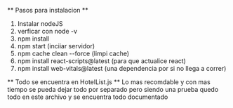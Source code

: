 ** Pasos para instalacion ** 

1. Instalar nodeJS 
2. verficar con node -v
3. npm install 
4. npm start (inciiar servidor)
5. npm cache clean --force (limpi cache)
6. npm install react-scripts@latest (para que actualice react)
7. npm install web-vitals@latest (una dependencia por si no llega a correr)

** Todo se encuentra en HotelList.js **
Lo mas recomdable y con mas  tiempo se pueda dejar todo por separado pero siendo una prueba
quedo todo en este archivo y se encuentra todo documentado 


